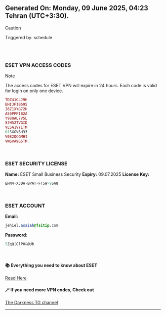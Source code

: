 ## Generated On: Monday, 09 June 2025, 04:23 Tehran (UTC+3:30).

> [!CAUTION]
> Triggered by: schedule

<br><br>

### ESET VPN ACCESS CODES

> [!NOTE]
> The access codes for ESET VPN will expire in 24 hours.
> Each code is valid for login on only one device.

```ruby
TDZ41CLJ9H
EHIJFIB595
I6Z1XYG72H
AS9PPP1B2A
Y988AL7V5L
S7H52TVGID
VLSA1VYLTM
01SXGV6H33
V082QCGMHI
VWGVA9G5TM
```

<br>

### ESET SECURITY LICENSE

**Name:** ESET Small Business Security
**Expiry:** 09.07.2025
**License Key:**

```POV-Ray SDL
EHN4-X3DA-BPAT-FT5W-9SA8
```

<br>

### ESET ACCOUNT

**Email:**

```CSS
jehiel.asaiah@fsitip.com
```

**Password:**

```POV-Ray SDL
5ZqQ[ClP0&@Ub
```

<br>

#### 📚 Everything you need to know about ESET

[Read Here](https://t.me/F_NiREvil/2113)

#### 🪄 If you need more VPN codes, Check out

[The Darkness TG channel](https://t.me/Eset_key_trial)

---

<br><br>

